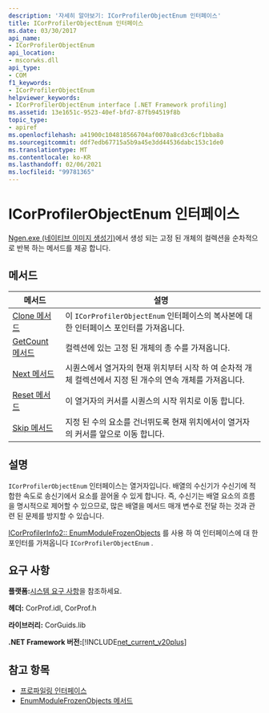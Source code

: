 ```yaml
---
description: '자세히 알아보기: ICorProfilerObjectEnum 인터페이스'
title: ICorProfilerObjectEnum 인터페이스
ms.date: 03/30/2017
api_name:
- ICorProfilerObjectEnum
api_location:
- mscorwks.dll
api_type:
- COM
f1_keywords:
- ICorProfilerObjectEnum
helpviewer_keywords:
- ICorProfilerObjectEnum interface [.NET Framework profiling]
ms.assetid: 13e1651c-9523-40ef-bfd7-87fb94519f8b
topic_type:
- apiref
ms.openlocfilehash: a41900c104818566704af0070a8cd3c6cf1bba8a
ms.sourcegitcommit: ddf7edb67715a5b9a45e3dd44536dabc153c1de0
ms.translationtype: MT
ms.contentlocale: ko-KR
ms.lasthandoff: 02/06/2021
ms.locfileid: "99781365"
---
```

# <a name="icorprofilerobjectenum-interface"></a>ICorProfilerObjectEnum 인터페이스

[Ngen.exe (네이티브 이미지 생성기)](../../tools/ngen-exe-native-image-generator.md)에서 생성 되는 고정 된 개체의 컬렉션을 순차적으로 반복 하는 메서드를 제공 합니다.  
  
## <a name="methods"></a>메서드  
  
|메서드|설명|  
|------------|-----------------|  
|[Clone 메서드](icorprofilerobjectenum-clone-method.md)|이 `ICorProfilerObjectEnum` 인터페이스의 복사본에 대한 인터페이스 포인터를 가져옵니다.|  
|[GetCount 메서드](icorprofilerobjectenum-getcount-method.md)|컬렉션에 있는 고정 된 개체의 총 수를 가져옵니다.|  
|[Next 메서드](icorprofilerobjectenum-next-method.md)|시퀀스에서 열거자의 현재 위치부터 시작 하 여 순차적 개체 컬렉션에서 지정 된 개수의 연속 개체를 가져옵니다.|  
|[Reset 메서드](icorprofilerobjectenum-reset-method.md)|이 열거자의 커서를 시퀀스의 시작 위치로 이동 합니다.|  
|[Skip 메서드](icorprofilerobjectenum-skip-method.md)|지정 된 수의 요소를 건너뛰도록 현재 위치에서이 열거자의 커서를 앞으로 이동 합니다.|  
  
## <a name="remarks"></a>설명  

 `ICorProfilerObjectEnum` 인터페이스는 열거자입니다. 배열의 수신기가 수신기에 적합한 속도로 송신기에서 요소를 끌어올 수 있게 합니다. 즉, 수신기는 배열 요소의 흐름을 명시적으로 제어할 수 있으므로, 많은 배열을 메서드 매개 변수로 전달 하는 것과 관련 된 문제를 방지할 수 있습니다.  
  
 [ICorProfilerInfo2:: EnumModuleFrozenObjects](icorprofilerinfo2-enummodulefrozenobjects-method.md) 를 사용 하 여 인터페이스에 대 한 포인터를 가져옵니다 `ICorProfilerObjectEnum` .  
  
## <a name="requirements"></a>요구 사항  

 **플랫폼:**[시스템 요구 사항](../../get-started/system-requirements.md)을 참조하세요.  
  
 **헤더:** CorProf.idl, CorProf.h  
  
 **라이브러리:** CorGuids.lib  
  
 **.NET Framework 버전:**[!INCLUDE[net_current_v20plus](../../../../includes/net-current-v20plus-md.md)]  
  
## <a name="see-also"></a>참고 항목

- [프로파일링 인터페이스](profiling-interfaces.md)
- [EnumModuleFrozenObjects 메서드](icorprofilerinfo2-enummodulefrozenobjects-method.md)
